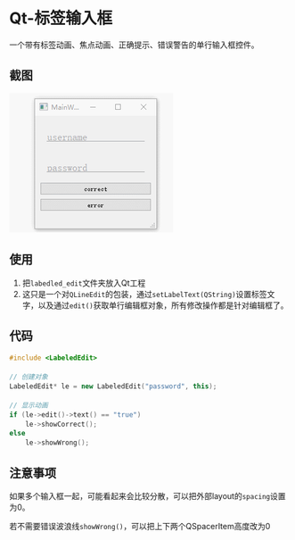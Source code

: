 Qt-标签输入框
===

一个带有标签动画、焦点动画、正确提示、错误警告的单行输入框控件。

## 截图

![截图](picture.gif)

## 使用

1. 把`labedled_edit`文件夹放入Qt工程
2. 这只是一个对`QLineEdit`的包装，通过`setLabelText(QString)`设置标签文字，以及通过`edit()`获取单行编辑框对象，所有修改操作都是针对编辑框了。



## 代码

```C++
#include <LabeledEdit>

// 创建对象
LabeledEdit* le = new LabeledEdit("password", this);

// 显示动画
if (le->edit()->text() == "true")
    le->showCorrect();
else
    le->showWrong();
```



## 注意事项

如果多个输入框一起，可能看起来会比较分散，可以把外部layout的`spacing`设置为0。

若不需要错误波浪线`showWrong()`，可以把上下两个QSpacerItem高度改为0
